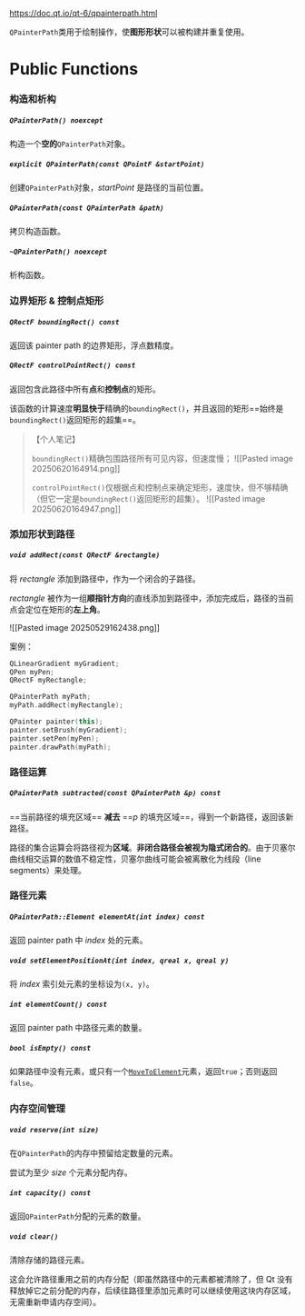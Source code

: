 https://doc.qt.io/qt-6/qpainterpath.html

`QPainterPath`类用于绘制操作，使**图形形状**可以被构建并重复使用。

# Public Functions

### 构造和析构

##### `QPainterPath() noexcept`

构造一个**空的**`QPainterPath`对象。

##### `explicit QPainterPath(const QPointF &startPoint)`

创建`QPainterPath`对象，*startPoint* 是路径的当前位置。

##### `QPainterPath(const QPainterPath &path)`

拷贝构造函数。

##### `~QPainterPath() noexcept`

析构函数。

### 边界矩形 & 控制点矩形

##### `QRectF boundingRect() const`

返回该 painter path 的边界矩形，浮点数精度。

##### `QRectF controlPointRect() const`

返回包含此路径中所有**点**和**控制点**的矩形。

该函数的计算速度**明显快于**精确的`boundingRect()`，并且返回的矩形==始终是`boundingRect()`返回矩形的超集==。

> 【个人笔记】
> 
> `boundingRect()`精确包围路径所有可见内容，但速度慢；
> ![[Pasted image 20250620164914.png]]
> 
>`controlPointRect()`仅根据点和控制点来确定矩形，速度快，但不够精确（但它一定是`boundingRect()`返回矩形的超集）。
>![[Pasted image 20250620164947.png]]

### 添加形状到路径

##### `void addRect(const QRectF &rectangle)`

将 *rectangle* 添加到路径中，作为一个闭合的子路径。

*rectangle* 被作为一组**顺指针方向**的直线添加到路径中，添加完成后，路径的当前点会定位在矩形的**左上角**。

![[Pasted image 20250529162438.png]]

案例：

```cpp
QLinearGradient myGradient;
QPen myPen;
QRectF myRectangle;

QPainterPath myPath;
myPath.addRect(myRectangle);

QPainter painter(this);
painter.setBrush(myGradient);
painter.setPen(myPen);
painter.drawPath(myPath);
```

### 路径运算

##### `QPainterPath subtracted(const QPainterPath &p) const`

==当前路径的填充区域== **减去** ==*p* 的填充区域==，得到一个新路径，返回该新路径。

路径的集合运算会将路径视为**区域**。**非闭合路径会被视为隐式闭合的**。由于贝塞尔曲线相交运算的数值不稳定性，贝塞尔曲线可能会被离散化为线段（line segments）来处理。

### 路径元素

##### `QPainterPath::Element elementAt(int index) const`

返回 painter path 中 *index* 处的元素。

##### `void setElementPositionAt(int index, qreal x, qreal y)`

将 *index* 索引处元素的坐标设为`(x, y)`。

##### `int elementCount() const`

返回 painter path 中路径元素的数量。

##### `bool isEmpty() const`

如果路径中没有元素，或只有一个[`MoveToElement`](https://doc.qt.io/qt-6/qpainterpath.html#ElementType-enum)元素，返回`true`；否则返回`false`。

### 内存空间管理

##### `void reserve(int size)`

在`QPainterPath`的内存中预留给定数量的元素。

尝试为至少 *size* 个元素分配内存。

##### `int capacity() const`

返回`QPainterPath`分配的元素的数量。

##### `void clear()`

清除存储的路径元素。

这会允许路径重用之前的内存分配（即虽然路径中的元素都被清除了，但 Qt 没有释放掉它之前分配的内存，后续往路径里添加元素时可以继续使用这块内存区域，无需重新申请内存空间）。


